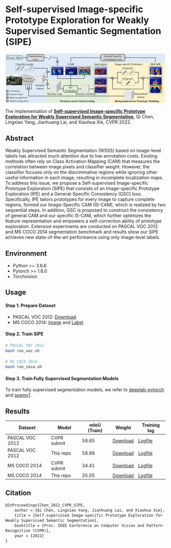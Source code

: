 # Self-supervised Image-specific Prototype Exploration for Weakly Supervised Semantic Segmentation (SIPE)

<img style="zoom:100%" alt="framework" src='fig/framework1.png'>

The implementation of [**Self-supervised Image-specific Prototype Exploration for Weakly Supervised Semantic Segmentation**](https://arxiv.org/abs/2203.02909), Qi Chen, Lingxiao Yang, Jianhuang Lai, and Xiaohua Xie, CVPR 2022.

## Abstract
Weakly Supervised Semantic Segmentation (WSSS) based on image-level labels has attracted much attention due to low annotation costs. Existing methods often rely on Class Activation Mapping (CAM) that measures the correlation between image pixels and classifier weight. However, the classifier focuses only on the discriminative regions while ignoring other useful information in each image, resulting in incomplete localization maps. To address this issue, we propose a Self-supervised Image-specific Prototype Exploration (SIPE) that consists of an Image-specific Prototype Exploration (IPE) and a General-Specific Consistency (GSC) loss. Specifically, IPE tailors prototypes for every image to capture complete regions, formed our Image-Specific CAM (IS-CAM), which is realized by two sequential steps. In addition, GSC is proposed to construct the consistency of general CAM and our specific IS-CAM, which further optimizes the feature representation and empowers a self-correction ability of prototype exploration. Extensive experiments are conducted on PASCAL VOC 2012 and MS COCO 2014 segmentation benchmark and results show our SIPE achieves new state-of-the-art performance using only image-level labels.

## Environment

- Python >= 3.6.6
- Pytorch >= 1.6.0
- Torchvision

## Usage

#### Step 1. Prepare Dataset

- PASCAL VOC 2012: [Download](http://host.robots.ox.ac.uk/pascal/VOC/voc2012/).
- MS COCO 2014: [Image](https://cocodataset.org/#home) and [Label](https://drive.google.com/file/d/1Pm_OH8an5MzZh56QKTcdlXNI3RNmZB9d/view?usp=sharing).

#### Step 2. Train SIPE

```bash
# PASCAL VOC 2012
bash run_voc.sh

# MS COCO 2014
bash run_coco.sh
```

#### Step 3. Train Fully Supervised Segmentation Models

To train fully supervised segmentation models, we refer to [deeplab-pytorch](https://github.com/kazuto1011/deeplab-pytorch) and [seamv1](https://github.com/YudeWang/semantic-segmentation-codebase/tree/main/experiment/seamv1-pseudovoc).

## Results

| Dataset         | Model       | mIoU (Train) | Weight                                                       | Training log                     |
| --------------- | ----------- | ------------ | ------------------------------------------------------------ | -------------------------------- |
| PASCAL VOC 2012 | CVPR submit | 58.65        | [Download](https://drive.google.com/file/d/1-_GXZq-1gxcbR7FdY1888tnxBAE39R-P/view?usp=sharing) | [Logfile](log/sipe_voc.log)      |
| PASCAL VOC 2012 | This repo   | 58.88        | [Download](https://drive.google.com/file/d/1YYYYXleRperCUrhcU4pT1eXybhlUQedW/view?usp=sharing) | [Logfile](log/sipe_voc_rep.log)  |
| MS COCO 2014    | CVPR submit | 34.41        | [Download](https://drive.google.com/file/d/1qWLvgjyd9eunyWJPyj02HcDQciiMKMu0/view?usp=sharing) | [Logfile](log/sipe_coco.log)     |
| MS COCO 2014    | This repo   | 35.05        | [Download](https://drive.google.com/file/d/103gU8AmTDXSnebh2q9xihOSxw4yoPGZb/view?usp=sharing) | [Logfile](log/sipe_coco_rep.log) |

## Citation
```
@InProceedings{Chen_2022_CVPR_SIPE,
    author = {Qi Chen, Lingxiao Yang, Jianhuang Lai, and Xiaohua Xie},
    title = {Self-supervised Image-specific Prototype Exploration for Weakly Supervised Semantic Segmentation},
    booktitle = {Proc. IEEE Conference on Computer Vision and Pattern Recognition (CVPR)},
    year = {2022}
}
```
